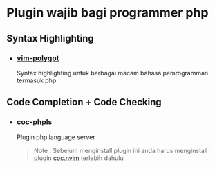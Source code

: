 # Plugin wajib bagi programmer php

## Syntax Highlighting

* ### [vim-polygot](https://github.com/sheerun/vim-polyglot)
  Syntax highlighting untuk berbagai macam bahasa pemrogramman termasuk php

## Code Completion + Code Checking

* ### [coc-phpls](https://github.com/marlonfan/coc-phpls)
  Plugin php language server

  > Note : Sebelum menginstall plugin ini anda harus menginstall plugin [coc.nvim](https://github.com/neoclide/coc.nvim) terlebih dahulu
